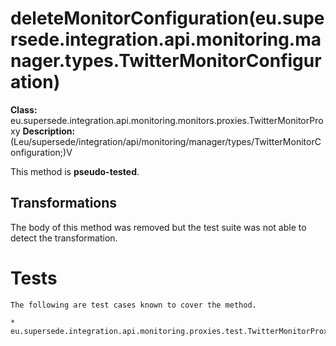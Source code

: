 # deleteMonitorConfiguration(eu.supersede.integration.api.monitoring.manager.types.TwitterMonitorConfiguration)

**Class:** eu.supersede.integration.api.monitoring.monitors.proxies.TwitterMonitorProxy
**Description:** (Leu/supersede/integration/api/monitoring/manager/types/TwitterMonitorConfiguration;)V

This method is **pseudo-tested**.


## Transformations

The body of this method was removed but the test suite was not able to detect the transformation.


# Tests
    The following are test cases known to cover the method.

    * eu.supersede.integration.api.monitoring.proxies.test.TwitterMonitorProxyTest.eu.supersede.integration.api.monitoring.proxies.test.TwitterMonitorProxyTest 

